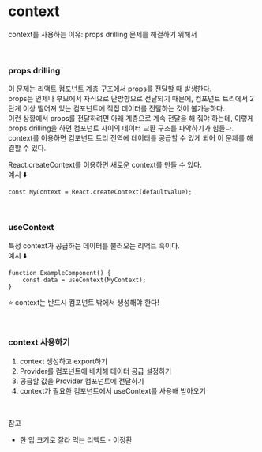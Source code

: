 # context

context를 사용하는 이유: props drilling 문제를 해결하기 위해서

<br>

### props drilling

이 문제는 리액트 컴포넌트 계층 구조에서 props를 전달할 때 발생한다.<br>
props는 언제나 부모에서 자식으로 단방향으로 전달되기 때문에, 컴포넌트 트리에서 2단계 이상 떨어져 있는 컴포넌트에 직접 데이터를 전달하는 것이 불가능하다.<br>
이런 상황에서 props를 전달하려면 아래 계층으로 계속 전달을 해 줘야 하는데, 이렇게 props drilling을 하면 컴포넌트 사이의 데이터 교환 구조를 파악하기가 힘들다.<br>
context를 이용하면 컴포넌트 트리 전역에 데이터를 공급할 수 있게 되어 이 문제를 해결할 수 있다.<br>

React.createContext를 이용하면 새로운 context를 만들 수 있다.<br>
예시 ⬇️

```
const MyContext = React.createContext(defaultValue);
```

<br>

### useContext

특정 context가 공급하는 데이터를 불러오는 리액트 훅이다.<br>
예시 ⬇️

```
function ExampleComponent() {
    const data = useContext(MyContext);
}
```

⭐️ context는 반드시 컴포넌트 밖에서 생성해야 한다!

<br>

### context 사용하기

1. context 생성하고 export하기
2. Provider를 컴포넌트에 배치해 데이터 공급 설정하기
3. 공급할 값을 Provider 컴포넌트에 전달하기
4. context가 필요한 컴포넌트에서 useContext를 사용해 받아오기

<br>

참고

- 한 입 크기로 잘라 먹는 리액트 - 이정환
